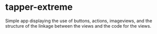 # tapper-extreme

Simple app displaying the use of buttons, actions, imageviews, 
  and the structure of the linkage between the views and the code for the views.
